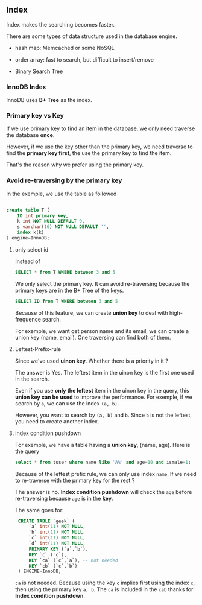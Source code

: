 ## Index

Index makes the searching becomes faster.

There are some types of data structure used in the database engine.

- hash map: Memcached or some NoSQL

- order array: fast to search, but difficult to insert/remove

- Binary Search Tree

### InnoDB Index

InnoDB uses **B+ Tree** as the index.

### Primary key vs Key

If we use primary key to find an item in the database, we only need traverse the database **once**.

However, if we use the key other than the primary key, we need traverse to find the **primary key first**, the use the primary key to find the item.

That's the reason why we prefer using the primary key.


### Avoid re-traversing by the primary key

In the exemple, we use the table as followed

```sql

create table T (
    ID int primary key,
    k int NOT NULL DEFAULT 0, 
    s varchar(16) NOT NULL DEFAULT '',
    index k(k)
) engine=InnoDB;
```

1. only select id

    Instead of

    ```sql
    SELECT * from T WHERE between 3 and 5
    ```

    We only select the primary key. It can avoid re-traversing because the primary keys are in the B+ Tree of the keys.

    ```sql
    SELECT ID from T WHERE between 3 and 5
    ```

    Because of this feature, we can create **union key** to deal with high-frequence search.

    For exemple, we want get person name and its email, we can create a union key (name, email). One traversing can find both of them.

2. Leftest-Prefix-rule

    Since we've used **uinon key**. Whether there is a priority in it ?

    The answer is Yes. The leftest item in the uinon key is the first one used in the search.

    Even if you use **only the leftest** item in the uinon key in the query, this **union key can be used** to improve the performance. For exemple, if we search by `a`, we can use the index `(a, b)`.

    However, you want to search by `(a, b)` and `b`. Since `b` is not the leftest, you need to create another index. 

3. index condition pushdown

   For exemple, we have a table having a **union key**, (name, age). Here is the query

   ```sql
   select * from tuser where name like 'A%' and age=10 and ismale=1;
   ```

   Because of the leftest prefix rule, we can only use index `name`. If we need to re-traverse with the primary key for the rest ?

   The answer is no. **Index condition pushdown** will check the `age` before re-traversing because `age` is in the **key**.

   The same goes for:

   ```sql
    CREATE TABLE `geek` (
        `a` int(11) NOT NULL,
        `b` int(11) NOT NULL,
        `c` int(11) NOT NULL,
        `d` int(11) NOT NULL,
        PRIMARY KEY (`a`,`b`),
        KEY `c` (`c`),
        KEY `ca` (`c`,`a`), -- not needed
        KEY `cb` (`c`,`b`)
    ) ENGINE=InnoDB;
   ```

   `ca` is not needed. Because using the key `c` implies first using the index `c`, then using the primary key `a, b`. The `ca` is included in the `cab` thanks for **Index condition pushdown**. 

